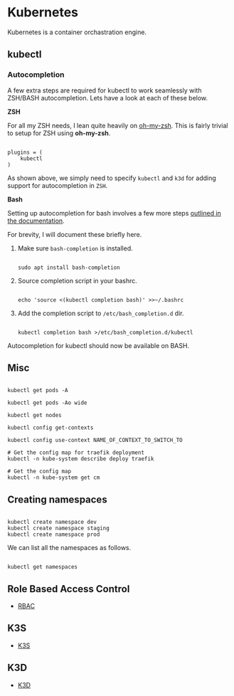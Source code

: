 # Kubernetes

Kubernetes is a container orchastration engine.

## kubectl

### Autocompletion

A few extra steps are required for kubectl to work seamlessly with ZSH/BASH autocompletion. Lets have a look at each of these below.

**ZSH**

For all my ZSH needs, I lean quite heavily on [oh-my-zsh](https://github.com/ohmyzsh/ohmyzsh). This is fairly trivial to setup for ZSH using **oh-my-zsh**.

```shell

plugins = (
    kubectl
)
```
As shown above, we simply need to specify `kubectl` and `k3d` for adding support for autocompletion in `ZSH`.


**Bash**

Setting up autocompletion for bash involves a few more steps [outlined in the documentation](https://kubernetes.io/docs/tasks/tools/included/optional-kubectl-configs-bash-linux/).

For brevity, I will document these briefly here.

1. Make sure `bash-completion` is installed.
    ```shell

    sudo apt install bash-completion
    ```
2. Source completion script in your bashrc.
    ```shell

    echo 'source <(kubectl completion bash)' >>~/.bashrc
    ```
3. Add the completion script to `/etc/bash_completion.d` dir.
    ```

    kubectl completion bash >/etc/bash_completion.d/kubectl
    ```

Autocompletion for kubectl should now be available on BASH.


## Misc

```shell

kubectl get pods -A

kubectl get pods -Ao wide

kubectl get nodes

kubectl config get-contexts

kubectl config use-context NAME_OF_CONTEXT_TO_SWITCH_TO

# Get the config map for traefik deployment
kubectl -n kube-system describe deploy traefik

# Get the config map
kubectl -n kube-system get cm

```

## Creating namespaces

```shell

kubectl create namespace dev
kubectl create namespace staging
kubectl create namespace prod
```

We can list all the namespaces as follows.

```shell

kubectl get namespaces

```

## Role Based Access Control

* [RBAC](rbac.md)

## K3S

* [K3S](k3s.md)

## K3D

* [K3D](k3d.md)
